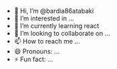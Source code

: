 - 👋 Hi, I’m @bardia86atabaki
- 👀 I’m interested in ...
- 🌱 I’m currently learning react
- 💞️ I’m looking to collaborate on ...
- 📫 How to reach me ...
- 😄 Pronouns: ...
- ⚡ Fun fact: ...

<!---
bardia86atabaki/bardia86atabaki is a ✨ special ✨ repository because its `README.md` (this file) appears on your GitHub profile.
You can click the Preview link to take a look at your changes.
--->
